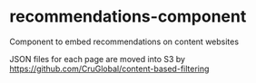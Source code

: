 # recommendations-component
Component to embed recommendations on content websites

JSON files for each page are moved into S3 by https://github.com/CruGlobal/content-based-filtering